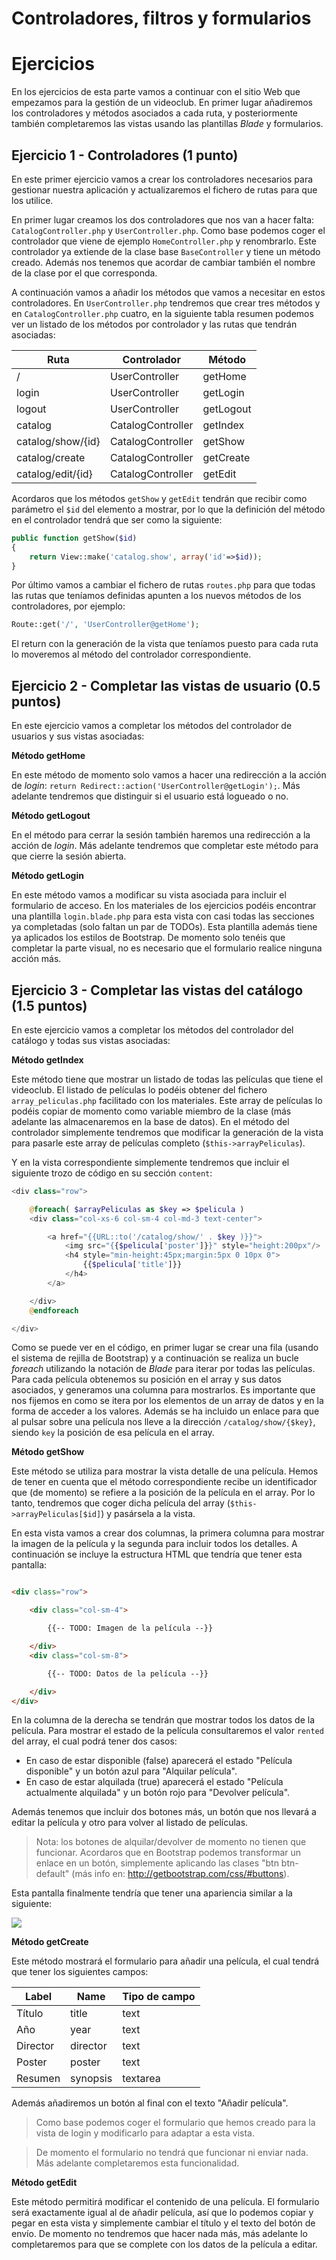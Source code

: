 # Controladores, filtros y formularios






<!-- ************************************************************************-->
<!-- ************************************************************************-->
<!-- ************************************************************************-->
<!-- ************************************************************************-->



<!-- ************************************************************************-->
# Ejercicios

En los ejercicios de esta parte vamos a continuar con el sitio Web que empezamos para la gestión de un videoclub. En primer lugar añadiremos los controladores y métodos asociados a cada ruta, y posteriormente también completaremos las vistas usando las plantillas _Blade_ y formularios.



<!-- ************************************* -->
## Ejercicio 1 - Controladores (1 punto)

En este primer ejercicio vamos a crear los controladores necesarios para gestionar nuestra aplicación y actualizaremos el fichero de rutas para que los utilice.

En primer lugar creamos los dos controladores que nos van a hacer falta: `CatalogController.php` y `UserController.php`. Como base podemos coger el controlador que viene de ejemplo `HomeController.php` y renombrarlo. Este controlador ya extiende de la clase base `BaseController` y tiene un método creado. Además nos tenemos que acordar de cambiar también el nombre de la clase por el que corresponda.

A continuación vamos a añadir los métodos que vamos a necesitar en estos controladores. En `UserController.php` tendremos que crear tres métodos y en `CatalogController.php` cuatro, en la siguiente tabla resumen podemos ver un listado de los métodos por controlador y las rutas que tendrán asociadas:

| Ruta              | Controlador       | Método    |
| ----------------- | ----------------- | --------- |
| /                 | UserController    | getHome   |
| login             | UserController    | getLogin  |
| logout            | UserController    | getLogout |
| catalog           | CatalogController | getIndex  |
| catalog/show/{id} | CatalogController | getShow   |
| catalog/create    | CatalogController | getCreate |
| catalog/edit/{id} | CatalogController | getEdit   |

Acordaros que los métodos `getShow` y `getEdit` tendrán que recibir como parámetro el `$id` del elemento a mostrar, por lo que la definición del método en el controlador tendrá que ser como la siguiente:

```php
public function getShow($id)
{
	return View::make('catalog.show', array('id'=>$id));
}
```


Por último vamos a cambiar el fichero de rutas `routes.php` para que todas las rutas que teníamos definidas apunten a los nuevos métodos de los controladores, por ejemplo:

```php
Route::get('/', 'UserController@getHome');
```

El return con la generación de la vista que teníamos puesto para cada ruta lo moveremos al método del controlador correspondiente.




<!-- ************************************* -->
## Ejercicio 2 - Completar las vistas de usuario (0.5 puntos)

En este ejercicio vamos a completar los métodos del controlador de usuarios y sus vistas asociadas:

**Método getHome**

En este método de momento solo vamos a hacer una redirección a la acción de _login_: `return Redirect::action('UserController@getLogin');`. Más adelante tendremos que distinguir si el usuario está logueado o no.

**Método getLogout**

En el método para cerrar la sesión también haremos una redirección a la acción de _login_. Más adelante tendremos que completar este método para que cierre la sesión abierta.

**Método getLogin**

En este método vamos a modificar su vista asociada para incluir el formulario de acceso. En los materiales de los ejercicios podéis encontrar una plantilla `login.blade.php` para esta vista con casi todas las secciones ya completadas (solo faltan un par de TODOs). Esta plantilla además tiene ya aplicados los estilos de Bootstrap. De momento solo tenéis que completar la parte visual, no es necesario que el formulario realice ninguna acción más.




<!-- ************************************* -->
## Ejercicio 3 - Completar las vistas del catálogo (1.5 puntos)

En este ejercicio vamos a completar los métodos del controlador del catálogo y todas sus vistas asociadas:


**Método getIndex**

Este método tiene que mostrar un listado de todas las películas que tiene el videoclub. El listado de películas lo podéis obtener del fichero `array_peliculas.php` facilitado con los materiales. Este array de películas lo podéis copiar de momento como variable miembro de la clase (más adelante las almacenaremos en la base de datos). En el método del controlador simplemente tendremos que modificar la generación de la vista para pasarle este array de películas completo (`$this->arrayPeliculas`).

Y en la vista correspondiente simplemente tendremos que incluir el siguiente trozo de código en su sección `content`:

```php
<div class="row">

	@foreach( $arrayPeliculas as $key => $pelicula )
	<div class="col-xs-6 col-sm-4 col-md-3 text-center">

		<a href="{{URL::to('/catalog/show/' . $key )}}">
			<img src="{{$pelicula['poster']}}" style="height:200px"/>
			<h4 style="min-height:45px;margin:5px 0 10px 0">
				{{$pelicula['title']}}
			</h4>
		</a>

	</div>
	@endforeach

</div>
```

Como se puede ver en el código, en primer lugar se crear una fila (usando el sistema de rejilla de Bootstrap) y a continuación se realiza un bucle _foreach_ utilizando la notación de _Blade_ para iterar por todas las películas. Para cada película obtenemos su posición en el array y sus datos asociados, y generamos una columna para mostrarlos. Es importante que nos fijemos en como se itera por los elementos de un array de datos y en la forma de acceder a los valores. Además se ha incluido un enlace para que al pulsar sobre una película nos lleve a la dirección `/catalog/show/{$key}`, siendo `key` la posición de esa película en el array.



**Método getShow**

Este método se utiliza para mostrar la vista detalle de una película. Hemos de tener en cuenta que el método correspondiente recibe un identificador que (de momento) se refiere a la posición de la película en el array. Por lo tanto, tendremos que coger dicha película del array (`$this->arrayPeliculas[$id]`) y pasársela a la vista.

En esta vista vamos a crear dos columnas, la primera columna para mostrar la imagen de la película y la segunda para incluir todos los detalles. A continuación se incluye la estructura HTML que tendría que tener esta pantalla:

```html

<div class="row">

	<div class="col-sm-4">

		{{-- TODO: Imagen de la película --}}

	</div>
	<div class="col-sm-8">

        {{-- TODO: Datos de la película --}}

	</div>
</div>
```

En la columna de la derecha se tendrán que mostrar todos los datos de la película. Para mostrar el estado de la película consultaremos el valor `rented` del array, el cual podrá tener dos casos:
* En caso de estar disponible (false) aparecerá el estado "Película disponible" y un botón azul para "Alquilar película".
* En caso de estar alquilada (true) aparecerá el estado "Película actualmente alquilada" y un botón rojo para "Devolver película".

Además tenemos que incluir dos botones más, un botón que nos llevará a editar la película y otro para volver al listado de películas.

> Nota: los botones de alquilar/devolver de momento no tienen que funcionar.
> Acordaros que en Bootstrap podemos transformar un enlace en un botón, simplemente aplicando las clases "btn btn-default" (más info en: http://getbootstrap.com/css/#buttons).


Esta pantalla finalmente tendría que tener una apariencia similar a la siguiente:

![](images/web_laravel/sesion_2_ejercicio_2.png)



**Método getCreate**

Este método mostrará el formulario para añadir una película, el cual tendrá que tener los siguientes campos:

| Label    | Name      | Tipo de campo |
| -------- | --------- | ------------- |
| Título   | title     | text          |
| Año      | year      | text          |
| Director | director  | text          |
| Poster   | poster    | text          |
| Resumen  | synopsis  | textarea      |

Además añadiremos un botón al final con el texto "Añadir película".

> Como base podemos coger el formulario que hemos creado para la vista de login y modificarlo para adaptar a esta vista.

> De momento el formulario no tendrá que funcionar ni enviar nada. Más adelante completaremos esta funcionalidad.




**Método getEdit**

Este método permitirá modificar el contenido de una película. El formulario será exactamente igual al de añadir película, así que lo podemos copiar y pegar en esta vista y simplemente cambiar el título y el texto del botón de envío. De momento no tendremos que hacer nada más, más adelante lo completaremos para que se complete con los datos de la película a editar.























